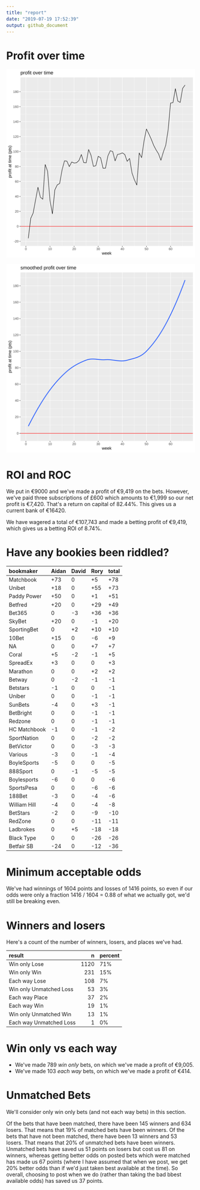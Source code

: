 ```yaml
---
title: "report"
date: "2019-07-19 17:52:39"
output: github_document
---
```




# Profit over time

![plot of chunk profit-over-time](figure/profit-over-time-1.png)

![plot of chunk profit-over-time-smooth](figure/profit-over-time-smooth-1.png)


# ROI and ROC



We put in €9000 and we've made a profit of €9,419 on the bets. However, we've paid three subscriptions of £600 which amounts to €1,999 so our net profit is €7,420. That's a return on capital of 82.44%. This gives us a current bank of €16420.

We have wagered a total of €107,743 and made a betting profit of €9,419, which gives us a betting ROI of 8.74%.


# Have any bookies been riddled?


|bookmaker    |Aidan |David |Rory |total |
|:------------|:-----|:-----|:----|:-----|
|Matchbook    |+73   |0     |+5   |+78   |
|Unibet       |+18   |0     |+55  |+73   |
|Paddy Power  |+50   |0     |+1   |+51   |
|Betfred      |+20   |0     |+29  |+49   |
|Bet365       |0     |-3    |+36  |+36   |
|SkyBet       |+20   |0     |-1   |+20   |
|SportingBet  |0     |+2    |+10  |+10   |
|10Bet        |+15   |0     |-6   |+9    |
|NA           |0     |0     |+7   |+7    |
|Coral        |+5    |-2    |-1   |+5    |
|SpreadEx     |+3    |0     |0    |+3    |
|Marathon     |0     |0     |+2   |+2    |
|Betway       |0     |-2    |-1   |-1    |
|Betstars     |-1    |0     |0    |-1    |
|Uniber       |0     |0     |-1   |-1    |
|SunBets      |-4    |0     |+3   |-1    |
|BetBright    |0     |0     |-1   |-1    |
|Redzone      |0     |0     |-1   |-1    |
|HC Matchbook |-1    |0     |-1   |-2    |
|SportNation  |0     |0     |-2   |-2    |
|BetVictor    |0     |0     |-3   |-3    |
|Various      |-3    |0     |-1   |-4    |
|BoyleSports  |-5    |0     |0    |-5    |
|888Sport     |0     |-1    |-5   |-5    |
|Boylesports  |-6    |0     |0    |-6    |
|SportsPesa   |0     |0     |-6   |-6    |
|188Bet       |-3    |0     |-4   |-6    |
|William Hill |-4    |0     |-4   |-8    |
|BetStars     |-2    |0     |-9   |-10   |
|RedZone      |0     |0     |-11  |-11   |
|Ladbrokes    |0     |+5    |-18  |-18   |
|Black Type   |0     |0     |-26  |-26   |
|Betfair SB   |-24   |0     |-12  |-36   |


# Minimum acceptable odds



We've had winnings of 1604 points and losses of 1416 points, so even if our odds were only a fraction 1416 / 1604 = 0.88 of what we actually got, we'd still be breaking even.


# Winners and losers

Here's a count of the number of winners, losers, and places we've had.


|result                  |    n|percent |
|:-----------------------|----:|:-------|
|Win only Lose           | 1120|71%     |
|Win only Win            |  231|15%     |
|Each way Lose           |  108|7%      |
|Win only Unmatched Loss |   53|3%      |
|Each way Place          |   37|2%      |
|Each way Win            |   19|1%      |
|Win only Unmatched Win  |   13|1%      |
|Each way Unmatched Loss |    1|0%      |


# Win only vs each way



* We've made 789 _win only_ bets, on which we've made a profit of €9,005. 
* We've made 103 _each way_ bets, on which we've made a profit of €414.


# Unmatched Bets



We'll consider only win only bets (and not each way bets) in this section.

Of the bets that have been matched, there have been 145 winners and 634 losers. That means that 19% of matched bets have been winners. Of the bets that have not been matched, there have been 13 winners and 53 losers. That means that 20% of unmatched bets have been winners. Unmatched bets have saved us 51 points on losers but cost us 81 on winners, whereas getting better odds on posted bets which were matched has made us 67 points (where I have assumed that when we post, we get 20% better odds than if we'd just taken best available at the time). So overall, choosing to post when we do (rather than taking the bad bbest available odds) has saved us 37 points.
